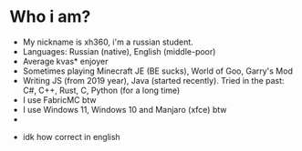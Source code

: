 # Who i am?
- My nickname is xh360, i'm a russian student.
- Languages: Russian (native), English (middle-poor)
- Average kvas* enjoyer
- Sometimes playing Minecraft JE (BE sucks), World of Goo, Garry's Mod
- Writing JS (from 2019 year), Java (started recently). Tried in the past: C#, C++, Rust, C, Python (for a long time)
- I use FabricMC btw
- I use Windows 11, Windows 10 and Manjaro (xfce) btw
- 

* idk how correct in english